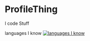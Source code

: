 # ProfileThing

I code Stuff



languages I know
[![languages I know](https://skillicons.dev/icons?i=lua,html,css,c#)](https://skillicons.dev)

